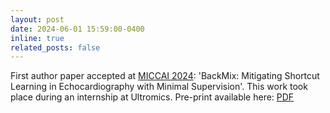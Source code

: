 ```yaml
---
layout: post
date: 2024-06-01 15:59:00-0400
inline: true
related_posts: false
---
```


First author paper accepted at [MICCAI 2024](https://conferences.miccai.org/2024/en/): 'BackMix: Mitigating Shortcut Learning in Echocardiography with Minimal Supervision'. This work took place during an internship at Ultromics. Pre-print available here: [PDF](https://arxiv.org/abs/2406.19148)


